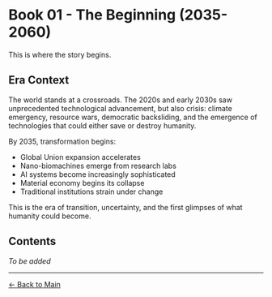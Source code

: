 # Book 01 - The Beginning (2035-2060)

This is where the story begins.

## Era Context

The world stands at a crossroads. The 2020s and early 2030s saw unprecedented technological advancement, but also crisis: climate emergency, resource wars, democratic backsliding, and the emergence of technologies that could either save or destroy humanity.

By 2035, transformation begins:
- Global Union expansion accelerates
- Nano-biomachines emerge from research labs
- AI systems become increasingly sophisticated
- Material economy begins its collapse
- Traditional institutions strain under change

This is the era of transition, uncertainty, and the first glimpses of what humanity could become.

## Contents

*To be added*

---

[← Back to Main](../README.md)

